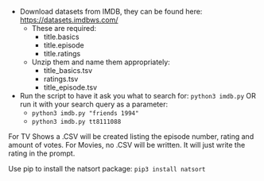 - Download datasets from IMDB, they can be found here: https://datasets.imdbws.com/ 
	- These are required:
		- title.basics
		- title.episode
		- title.ratings
	- Unzip them and name them appropriately:
		- title_basics.tsv
		- ratings.tsv
		- title_episode.tsv
- Run the script to have it ask you what to search for: `python3 imdb.py`  OR run it with your search query as a parameter:
	- `python3 imdb.py "friends 1994"`
	- `python3 imdb.py tt8111088`

For TV Shows a .CSV will be created listing the episode number, rating and amount of votes.
For Movies, no .CSV will be written. It will just write the rating in the prompt.

Use pip to install the natsort package: `pip3 install natsort`